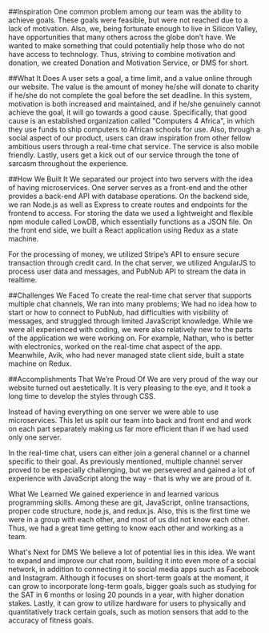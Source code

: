 ##Inspiration
One common problem among our team was the ability to achieve goals. These goals were feasible, but were not reached due to a lack of motivation. Also, we, being fortunate enough to live in Silicon Valley, have opportunities that many others across the globe don’t have. We wanted to make something that could potentially help those who do not have access to technology. Thus, striving to combine motivation and donation, we created Donation and Motivation Service, or DMS for short.

##What It Does
A user sets a goal, a time limit, and a value online through our website. The value is the amount of money he/she will donate to charity if he/she do not complete the goal before the set deadline. In this system, motivation is both increased and maintained, and if he/she genuinely cannot achieve the goal, it will go towards a good cause. Specifically, that good cause is an established organization called "Computers 4 Africa", in which they use funds to ship computers to African schools for use. Also, through a social aspect of our product, users can draw inspiration from other fellow ambitious users through a real-time chat service. The service is also mobile friendly. Lastly, users get a kick out of our service through the tone of sarcasm throughout the experience.

##How We Built It
We separated our project into two servers with the idea of having microservices. One server serves as a front-end and the other provides a back-end API with database operations. On the backend side, we ran Node.js as well as Express to create routes and endpoints for the frontend to access. For storing the data we used a lightweight and flexible npm module called LowDB, which essentially functions as a JSON file. On the front end side, we built a React application using Redux as a state machine.

For the processing of money, we utilized Stripe’s API to ensure secure transaction through credit card. In the chat server, we utilized AngularJS to process user data and messages, and PubNub API to stream the data in realtime.

##Challenges We Faced
To create the real-time chat server that supports multiple chat channels, We ran into many problems; We had no idea how to start or how to connect to PubNub, had difficulties with visibility of messages, and struggled through limited JavaScript knowledge. While we were all experienced with coding, we were also relatively new to the parts of the application we were working on. For example, Nathan, who is better with electronics, worked on the real-time chat aspect of the app. Meanwhile, Avik, who had never managed state client side, built a state machine on Redux.

##Accomplishments That We’re Proud Of
We are very proud of the way our website turned out aestetically. It is very pleasing to the eye, and it took a long time to develop the styles through CSS.

Instead of having everything on one server we were able to use microservices. This let us split our team into back and front end and work on each part separately making us far more efficient than if we had used only one server.

In the real-time chat, users can either join a general channel or a channel specific to their goal. As previously mentioned, multiple channel server proved to be especially challenging, but we persevered and gained a lot of experience with JavaScript along the way - that is why we are proud of it.

What We Learned
We gained experience in and learned various programming skills. Among these are git, JavaScript, online transactions, proper code structure, node.js, and redux.js. Also, this is the first time we were in a group with each other, and most of us did not know each other. Thus, we had a great time getting to know each other and working as a team.

What's Next for DMS
We believe a lot of potential lies in this idea. We want to expand and improve our chat room, building it into even more of a social network, in addition to connecting it to social media apps such as Facebook and Instagram. Although it focuses on short-term goals at the moment, it can grow to incorporate long-term goals, bigger goals such as studying for the SAT in 6 months or losing 20 pounds in a year, with higher donation stakes. Lastly, it can grow to utilize hardware for users to physically and quantitatively track certain goals, such as motion sensors that add to the accuracy of fitness goals.
